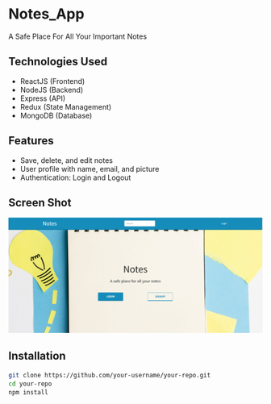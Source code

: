 # Notes_App

A Safe Place For All Your Important Notes

## Technologies Used

- ReactJS (Frontend)
- NodeJS (Backend)
- Express (API)
- Redux (State Management)
- MongoDB (Database)

## Features

- Save, delete, and edit notes
- User profile with name, email, and picture
- Authentication: Login and Logout

## Screen Shot 

![Landing Page](frontend/ScreenShot/Landing%20Page.png)

## Installation

```bash
git clone https://github.com/your-username/your-repo.git
cd your-repo
npm install


